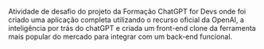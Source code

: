 Atividade de desafio do projeto da Formação ChatGPT for Devs onde foi criado uma aplicação completa utilizando o recurso oficial da OpenAI, a inteligência por trás do chatGPT e criada um front-end clone da ferramenta mais popular do mercado para integrar com um back-end funcional.
